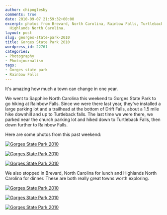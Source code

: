 ```yaml
---
author: chipoglesby
comments: true
date: 2010-09-07 21:59:32+00:00
excerpt: photos from Brevard, North Carolina, Rainbow Falls, Turtleback Falls and
  Highlands North Carolina.
layout: post
slug: georges-state-park-2010
title: Gorges State Park 2010
wordpress_id: 22761
categories:
- Photography
- Photojournalism
tags:
- Gorges state park
- Rainbow Falls
---
```


It's amazing how much a town can change in one year.

We went to Sapphire North Carolina this weekend to Gorges State Park to go hiking at Rainbow Falls. Since we were there last year, they've installed a large parking lot and a trailhead at the bottom of Drift Falls, about a 1.5 mile hike downhill and up to Turtleback falls. The last time we were there, we parked near the church parking lot and hiked down to Turtleback Falls, then down further to Rainbow Falls.

Here are some photos from this past weekend:

[![Gorges State Park 2010](http://farm5.static.flickr.com/4125/4969128724_4d22b38d8e.jpg)](http://www.flickr.com/photos/chipoglesby/4969128724/)

[![Gorges State Park 2010](http://farm5.static.flickr.com/4103/4968520855_f31ed8cfaa.jpg)](http://www.flickr.com/photos/chipoglesby/4968520855/)

[![Gorges State Park 2010](http://farm5.static.flickr.com/4083/4969128980_9c77ff079c.jpg)](http://www.flickr.com/photos/chipoglesby/4969128980/)

We also stopped in Brevard, North Carolina for lunch and Highlands North Carolina for dinner. These are both really great towns worth exploring.

[![Gorges State Park 2010](http://farm5.static.flickr.com/4151/4969127972_4c4cab9609.jpg)](http://www.flickr.com/photos/chipoglesby/4969127972/)

[![Gorges State Park 2010](http://farm5.static.flickr.com/4111/4968519597_d289eb4b57.jpg)](http://www.flickr.com/photos/chipoglesby/4968519597/)

[![Gorges State Park 2010](http://farm5.static.flickr.com/4131/4969129244_04128e0e06.jpg)](http://www.flickr.com/photos/chipoglesby/4969129244/)
